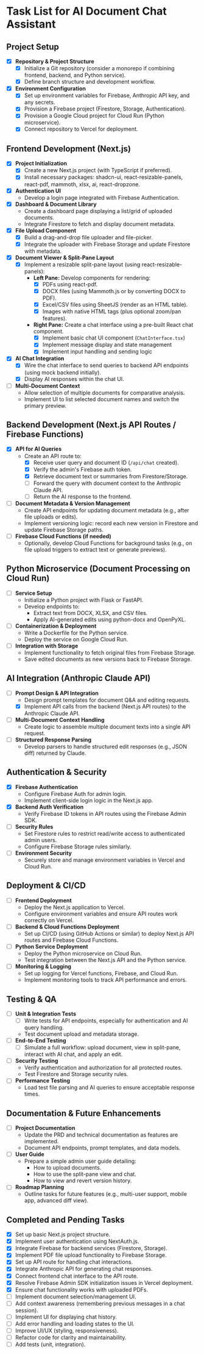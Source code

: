 # Task List for AI Document Chat Assistant

## Project Setup
- [x] **Repository & Project Structure**
  - [x] Initialize a Git repository (consider a monorepo if combining frontend, backend, and Python service).
  - [x] Define branch structure and development workflow.
- [x] **Environment Configuration**
  - [x] Set up environment variables for Firebase, Anthropic API key, and any secrets.
  - [x] Provision a Firebase project (Firestore, Storage, Authentication).
  - [x] Provision a Google Cloud project for Cloud Run (Python microservice).
  - [x] Connect repository to Vercel for deployment.

## Frontend Development (Next.js)
- [x] **Project Initialization**
  - [x] Create a new Next.js project (with TypeScript if preferred).
  - [x] Install necessary packages: shadcn-ui, react-resizable-panels, react-pdf, mammoth, xlsx, ai, react-dropzone.
- [x] **Authentication UI**
  - Develop a login page integrated with Firebase Authentication.
- [x] **Dashboard & Document Library**
  - Create a dashboard page displaying a list/grid of uploaded documents.
  - Integrate Firestore to fetch and display document metadata.
- [x] **File Upload Component**
  - [x] Build a drag-and-drop file uploader and file-picker.
  - [x] Integrate the uploader with Firebase Storage and update Firestore with metadata.
- [x] **Document Viewer & Split-Pane Layout**
  - [x] Implement a resizable split-pane layout (using react-resizable-panels):
    - **Left Pane:** Develop components for rendering:
      - [x] PDFs using react-pdf.
      - [x] DOCX files (using Mammoth.js or by converting DOCX to PDF).
      - [x] Excel/CSV files using SheetJS (render as an HTML table).
      - [x] Images with native HTML tags (plus optional zoom/pan features).
    - **Right Pane:** Create a chat interface using a pre-built React chat component.
      - [x] Implement basic chat UI component (`ChatInterface.tsx`)
      - [x] Implement message display and state management
      - [x] Implement input handling and sending logic
- [x] **AI Chat Integration**
  - [x] Wire the chat interface to send queries to backend API endpoints (using mock backend initially).
  - [x] Display AI responses within the chat UI.
- [ ] **Multi-Document Context**
  - Allow selection of multiple documents for comparative analysis.
  - Implement UI to list selected document names and switch the primary preview.

## Backend Development (Next.js API Routes / Firebase Functions)
- [x] **API for AI Queries**
  - Create an API route to:
    - [x] Receive user query and document ID (`/api/chat` created).
    - [x] Verify the admin's Firebase auth token.
    - [x] Retrieve document text or summaries from Firestore/Storage.
    - [ ] Forward the query with document context to the Anthropic Claude API.
    - [ ] Return the AI response to the frontend.
- [ ] **Document Metadata & Version Management**
  - Create API endpoints for updating document metadata (e.g., after file uploads or edits).
  - Implement versioning logic: record each new version in Firestore and update Firebase Storage paths.
- [ ] **Firebase Cloud Functions (if needed)**
  - Optionally, develop Cloud Functions for background tasks (e.g., on file upload triggers to extract text or generate previews).

## Python Microservice (Document Processing on Cloud Run)
- [ ] **Service Setup**
  - Initialize a Python project with Flask or FastAPI.
  - Develop endpoints to:
    - Extract text from DOCX, XLSX, and CSV files.
    - Apply AI-generated edits using python-docx and OpenPyXL.
- [ ] **Containerization & Deployment**
  - Write a Dockerfile for the Python service.
  - Deploy the service on Google Cloud Run.
- [ ] **Integration with Storage**
  - Implement functionality to fetch original files from Firebase Storage.
  - Save edited documents as new versions back to Firebase Storage.

## AI Integration (Anthropic Claude API)
- [ ] **Prompt Design & API Integration**
  - Design prompt templates for document Q&A and editing requests.
  - [x] Implement API calls from the backend (Next.js API routes) to the Anthropic Claude API.
- [ ] **Multi-Document Context Handling**
  - Create logic to assemble multiple document texts into a single API request.
- [ ] **Structured Response Parsing**
  - Develop parsers to handle structured edit responses (e.g., JSON diff) returned by Claude.
  
## Authentication & Security
- [x] **Firebase Authentication**
  - Configure Firebase Auth for admin login.
  - Implement client-side login logic in the Next.js app.
- [x] **Backend Auth Verification**
  - Verify Firebase ID tokens in API routes using the Firebase Admin SDK.
- [ ] **Security Rules**
  - Set Firestore rules to restrict read/write access to authenticated admin users.
  - Configure Firebase Storage rules similarly.
- [ ] **Environment Security**
  - Securely store and manage environment variables in Vercel and Cloud Run.

## Deployment & CI/CD
- [ ] **Frontend Deployment**
  - Deploy the Next.js application to Vercel.
  - Configure environment variables and ensure API routes work correctly on Vercel.
- [ ] **Backend & Cloud Functions Deployment**
  - Set up CI/CD (using GitHub Actions or similar) to deploy Next.js API routes and Firebase Cloud Functions.
- [ ] **Python Service Deployment**
  - Deploy the Python microservice on Cloud Run.
  - Test integration between the Next.js API and the Python service.
- [ ] **Monitoring & Logging**
  - Set up logging for Vercel functions, Firebase, and Cloud Run.
  - Implement monitoring tools to track API performance and errors.

## Testing & QA
- [ ] **Unit & Integration Tests**
  - [ ] Write tests for API endpoints, especially for authentication and AI query handling.
  - Test document upload and metadata storage.
- [ ] **End-to-End Testing**
  - [ ] Simulate a full workflow: upload document, view in split-pane, interact with AI chat, and apply an edit.
- [ ] **Security Testing**
  - Verify authentication and authorization for all protected routes.
  - Test Firestore and Storage security rules.
- [ ] **Performance Testing**
  - Load test file parsing and AI queries to ensure acceptable response times.

## Documentation & Future Enhancements
- [ ] **Project Documentation**
  - Update the PRD and technical documentation as features are implemented.
  - Document API endpoints, prompt templates, and data models.
- [ ] **User Guide**
  - Prepare a simple admin user guide detailing:
    - How to upload documents.
    - How to use the split-pane view and chat.
    - How to view and revert version history.
- [ ] **Roadmap Planning**
  - Outline tasks for future features (e.g., multi-user support, mobile app, advanced diff view).

## Completed and Pending Tasks
- [x] Set up basic Next.js project structure.
- [x] Implement user authentication using NextAuth.js.
- [x] Integrate Firebase for backend services (Firestore, Storage).
- [x] Implement PDF file upload functionality to Firebase Storage.
- [x] Set up API route for handling chat interactions.
- [x] Integrate Anthropic API for generating chat responses.
- [x] Connect frontend chat interface to the API route.
- [x] Resolve Firebase Admin SDK initialization issues in Vercel deployment.
- [x] Ensure chat functionality works with uploaded PDFs.
- [ ] Implement document selection/management UI.
- [ ] Add context awareness (remembering previous messages in a chat session).
- [ ] Implement UI for displaying chat history.
- [ ] Add error handling and loading states to the UI.
- [ ] Improve UI/UX (styling, responsiveness).
- [ ] Refactor code for clarity and maintainability.
- [ ] Add tests (unit, integration).
